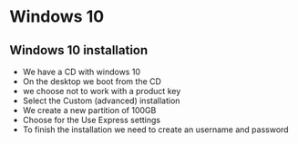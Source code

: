 # Windows 10

## Windows 10 installation

* We have a CD with windows 10
* On the desktop we boot from the CD
* we choose not to work with a product key
* Select the Custom \(advanced\) installation
* We create a new partition of 100GB
* Choose for the Use Express settings
* To finish the installation we need to create an username and password







